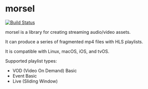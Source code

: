 # morsel

[![Build Status](https://travis-ci.org/krad/morsel.svg?branch=master)](https://travis-ci.org/krad/morsel)

morsel is a library for creating streaming audio/video assets.

It can produce a series of fragmented mp4 files with HLS playlists.

It is compatible with Linux, macOS, iOS, and tvOS.

Supported playlist types:
   * VOD (Video On Demand) Basic
   * Event Basic
   * Live (Sliding Window)
